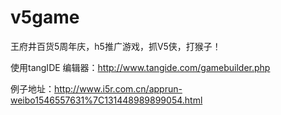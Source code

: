 # v5game
王府井百货5周年庆，h5推广游戏，抓V5侠，打猴子！

使用tangIDE 编辑器：http://www.tangide.com/gamebuilder.php

例子地址：http://www.i5r.com.cn/apprun-weibo1546557631%7C131448989899054.html


